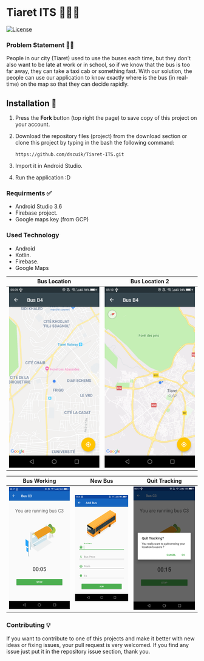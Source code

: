 # Tiaret ITS 🚌🚎🚏

[![License](https://img.shields.io/badge/License-MIT-blue.svg)](LICENSE)


### Problem Statement 🙅‍♂️
People in our city (Tiaret) used to use the buses each time, but they don't also want to be late at work or in school, so if we know that the bus is too far away, they can take a taxi cab or something fast. With our solution, the people can use our application to know exactly where is the bus (in real-time) on the map so that they can decide rapidly. 

 ## Installation 🔌
1. Press the **Fork** button (top right the page) to save copy of this project on your account.

2. Download the repository files (project) from the download section or clone this project by typing in the bash the following command:

       https://github.com/dscuik/Tiaret-ITS.git
3. Import it in Android Studio.
4. Run the application :D

### Requirments ✅
 - Android Studio 3.6
 - Firebase project.
 - Google maps key (from GCP)

### Used Technology
* Android
* Kotlin.
* Firebase.
* Google Maps
 
| Bus Location | Bus Location 2 |
| ------------- |:-------------:|
| ![alt text](https://github.com/dscuik/Tiaret-ITS/blob/master/screenshots/_4.png ) | ![alt text](https://github.com/dscuik/Tiaret-ITS/blob/master/screenshots/_5.png ) |

| Bus Working | New Bus | Quit Tracking
| ------------- |:-------------:| :-------------:|
| ![alt text](https://github.com/dscuik/Tiaret-ITS/blob/master/screenshots/_11.png ) | ![alt text](https://github.com/dscuik/Tiaret-ITS/blob/master/screenshots/_14.png) | ![alt text](https://github.com/dscuik/Tiaret-ITS/blob/master/screenshots/_12.png) |

### Contributing 💡
If you want to contribute to one of this projects and make it better with new ideas or fixing issues, your pull request is very welcomed.
If you find any issue just put it in the repository issue section, thank you.
